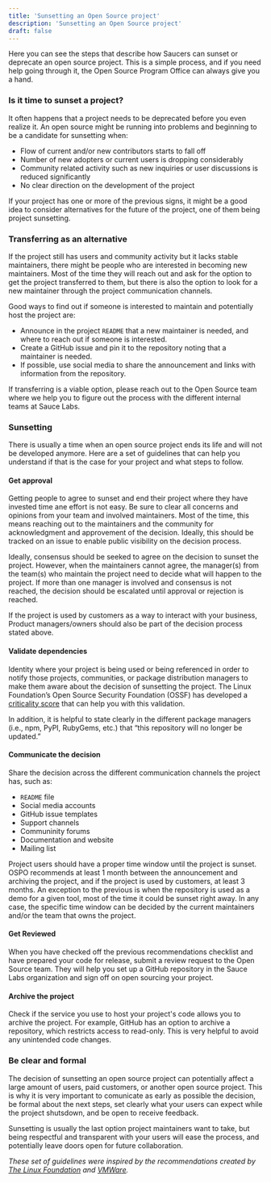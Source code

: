 ```yaml
---
title: 'Sunsetting an Open Source project'
description: 'Sunsetting an Open Source project'
draft: false
---
```


Here you can see the steps that describe how Saucers can sunset or deprecate an open source project. This is a simple process,
and if you need help going through it, the Open Source Program Office can always give you a hand.

### Is it time to sunset a project?

It often happens that a project needs to be deprecated before you even realize it. An open source might be running into
problems and beginning to be a candidate for sunsetting when:

-   Flow of current and/or new contributors starts to fall off
-   Number of new adopters or current users is dropping considerably
-   Community related activity such as new inquiries or user discussions is reduced significantly
-   No clear direction on the development of the project

If your project has one or more of the previous signs, it might be a good idea to consider alternatives for the future
of the project, one of them being project sunsetting.

### Transferring as an alternative

If the project still has users and community activity but it lacks stable maintainers, there might be people who are
interested in becoming new maintainers. Most of the time they will reach out and ask for the option to get the project
transferred to them, but there is also the option to look for a new maintainer through the project communication channels.

Good ways to find out if someone is interested to maintain and potentially host the project are:

-   Announce in the project `README` that a new maintainer is needed, and where to reach out if someone is interested.
-   Create a GitHub issue and pin it to the repository noting that a maintainer is needed.
-   If possible, use social media to share the announcement and links with information from the repository.

If transferring is a viable option, please reach out to the Open Source team where we help you to figure out the process
with the different internal teams at Sauce Labs.

### Sunsetting

There is usually a time when an open source project ends its life and will not be developed anymore. Here are a
set of guidelines that can help you understand if that is the case for your project and what steps to follow.

#### Get approval

Getting people to agree to sunset and end their project where they have invested time ane effort is not easy. Be sure
to clear all concerns and opinions from your team and involved maintainers. Most of the time, this means reaching out
to the maintainers and the community for acknowledgment and approvement of the decision. Ideally, this should be tracked
on an issue to enable public visibility on the decision process.

Ideally, consensus should be seeked to agree on the decision to sunset the project. However, when the maintainers cannot
agree, the manager(s) from the team(s) who maintain the project need to decide what will happen to the project. If more
than one manager is involved and consensus is not reached, the decision should be escalated until approval or rejection
is reached.

If the project is used by customers as a way to interact with your business, Product managers/owners should also be part
of the decision process stated above.

#### Validate dependencies

Identity where your project is being used or being referenced in order to notify those projects, communities, or package
distribution managers to make them aware about the decision of sunsetting the project. The Linux Foundation’s Open Source
Security Foundation (OSSF) has developed a [criticality score](https://github.com/ossf/criticality_score) that can help you
with this validation.

In addition, it is helpful to state clearly in the different package managers (i.e., npm, PyPI, RubyGems, etc.) that
“this repository will no longer be updated.”

#### Communicate the decision

Share the decision across the different communication channels the project has, such as:

-   `README` file
-   Social media accounts
-   GitHub issue templates
-   Support channels
-   Communinity forums
-   Documentation and website
-   Mailing list

Project users should have a proper time window until the project is sunset. OSPO recommends
at least 1 month between the announcement and archiving the project, and if the project is
used by customers, at least 3 months. An exception to the previous is when the repository
is used as a demo for a given tool, most of the time it could be sunset right away. In
any case, the specific time window can be decided by the current maintainers and/or the
team that owns the project.

#### Get Reviewed

When you have checked off the previous recommendations checklist and have prepared your code for release, submit a review request to the Open Source team. They will help you set up a GitHub repository in the Sauce Labs organization and sign off on open sourcing your project.

#### Archive the project

Check if the service you use to host your project's code allows you to archive the project. For example, GitHub has an option to archive a repository,
which restricts access to read-only. This is very helpful to avoid any unintended code changes.

### Be clear and formal

The decision of sunsetting an open source project can potentially affect a large amount of users, paid customers, or another
open source project. This is why it is very important to comunicate as early as possible the decision, be formal about the next
steps, set clearly what your users can expect while the project shutsdown, and be open to receive feedback.

Sunsetting is usually the last option project maintainers want to take, but being respectful and transparent with your users
will ease the process, and potentially leave doors open for future collaboration.

_These set of guidelines were inspired by the recommendations created by
[The Linux Foundation](https://www.linuxfoundation.org/resources/open-source-guides/winding-down-an-open-source-project) and
[VMWare](https://blogs.vmware.com/opensource/2022/09/29/when-and-how-to-deprecate-an-open-source-project/)._
